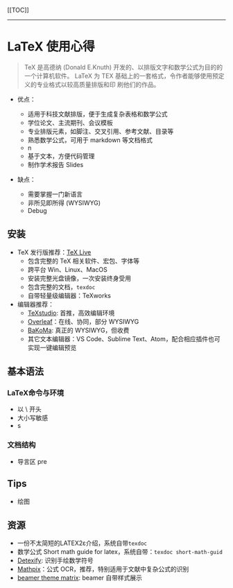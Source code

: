 [[TOC]]

---

# LaTeX 使用心得

> TeX 是高德纳 (Donald E.Knuth) 开发的、以排版文字和数学公式为目的的一个计算机软件。
LaTeX 为 TEX 基础上的一套格式，令作者能够使用预定义的专业格式以较高质量排版和印
刷他们的作品。

- 优点：
  - 适用于科技文献排版，便于生成复杂表格和数学公式
  - 学位论文、主流期刊、会议模板
  - 专业排版元素，如脚注、交叉引用、参考文献、目录等
  - 熟悉数学公式，可用于 markdown 等文档格式
  - n
  - 基于文本，方便代码管理
  - 制作学术报告 Slides

- 缺点：
  - 需要掌握一门新语言
  - 非所见即所得 (WYSIWYG)
  - Debug

## 安装

- TeX 发行版推荐：[TeX Live](http://tug.org/texlive/)
  - 包含完整的 TeX 相关软件、宏包、字体等
  - 跨平台 Win、Linux、MacOS
  - 安装完整光盘镜像，一次安装终身受用
  - 包含完整的文档，`texdoc`
  - 自带轻量级编辑器：TeXworks
- 编辑器推荐：
  - [TeXstudio](http://texstudio.sourceforge.net/): 首推，高效编辑环境
  - [Overleaf](https://www.overleaf.com/)：在线、协同，部分 WYSIWYG
  - [BaKoMa](http://www.bakoma-tex.com): 真正的 WYSIWYG，但收费
  - 其它文本编辑器：VS Code、Sublime Text、Atom，配合相应插件也可实现一键编辑预览
  
## 基本语法

### LaTeX命令与环境

- 以 \ 开头
- 大小写敏感
- s

### 文档结构

- 导言区 pre

## Tips

- 绘图

## 资源

- 一份不太简短的LATEX2ε介绍，系统自带`texdoc`
- 数学公式 Short math guide for latex，系统自带：`texdoc short-math-guid`
- [Detexify](http://detexify.kirelabs.org/classify.html): 识别手绘数学符号
- [Mathpix](https://mathpix.com/)：公式 OCR，推荐，特别适用于文献中复杂公式的识别
- [beamer theme matrix](https://hartwork.org/beamer-theme-matrix/): beamer 自带样式展示

[^intro]: sdf
